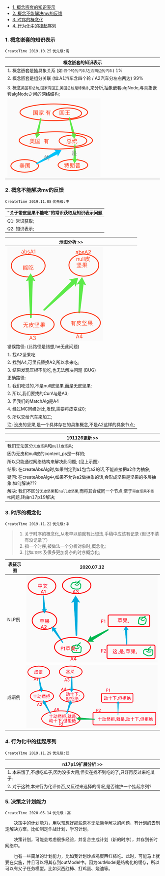 <!-- TOC -->

- [1. 概念嵌套的知识表示](#1-%E6%A6%82%E5%BF%B5%E5%B5%8C%E5%A5%97%E7%9A%84%E7%9F%A5%E8%AF%86%E8%A1%A8%E7%A4%BA)
- [2. 概念不能解决mv的反馈](#2-%E6%A6%82%E5%BF%B5%E4%B8%8D%E8%83%BD%E8%A7%A3%E5%86%B3mv%E7%9A%84%E5%8F%8D%E9%A6%88)
- [3. 时序的概念化](#3-%E6%97%B6%E5%BA%8F%E7%9A%84%E6%A6%82%E5%BF%B5%E5%8C%96)
- [4. 行为化中的挂起序列](#4-%E8%A1%8C%E4%B8%BA%E5%8C%96%E4%B8%AD%E7%9A%84%E6%8C%82%E8%B5%B7%E5%BA%8F%E5%88%97)

<!-- /TOC -->

### 1. 概念嵌套的知识表示
`CreateTime 2019.10.25` `优先级:高`

| 概念嵌套的知识表示 |
| --- |
| 1. 概念嵌套是抽具象关系 (如:`四个轮的汽车`/`左右两边的汽车`) 1% |
| 2. 概念嵌套是组分关联 (如:A1汽车含四个轮 / A2汽车分左右两边) 99% |
|  |
| 3. 概念`美国有总统`,`国家有国王`,`美国总统是特懒扑`,来分析,抽象嵌套algNode,与具象嵌套algNode之间的网络结构; |
| ![](assets/180_概念嵌套的知识表示分析图.png) |

### 2. 概念不能解决mv的反馈
`CreateTime 2019.11.08` `优先级:中`

| "关于带皮坚果不能吃"的常识获取及知识表示问题 |
| --- |
| Q1: 常识获取; |
| Q2: 知识表示; |

| 示图分析 >> |
| --- |
| ![](assets/191_0皮和null皮坚果.png) |
| 错误路径: (此路径是错想,he无此问题) |
| 1. 找A2坚果吃 |
| 2. 找到A4,可里氏替换A2,所以拿来吃; |
| 3. 结果发现压根不能吃,也无法解决问题 (BUG) |
| 正确路径: |
| 1. 我们吃过的,不是null皮坚果,而是无皮坚果; |
| 2. 所以,我们要找的CurAlg是A3; |
| 3. 但我们的MatchAlg是A4 |
| 4. 经过MC同级对比,发现,需要将皮变成0; |
| 5. 所以交给汽车来加工; |
| 注: 没皮的坚果,是一个具体存在的具象概念,不是A2这样的具象节点; |

| 191126更新 >> |
| --- |
| 我们无法区分`无皮坚果`和`null皮坚果`; |
| 因为无皮和null皮的content_ps是一样的; |
| 所以只能通过网络结构来解决此问题; (见上示图) |
| 结果: 在createAbsAlg时,如果判定到a1包含a2的话,不能直接把a2作为抽象; |
| 疑问: 在createAbsAlg中,如果不允许a2做抽象的话,会形成坚果是坚果的多层抽象;如何解决??? |
| 解决: 我们不区分`无皮坚果`和`null皮坚果`,而将其合成同一个节点;至于`带皮坚果不能吃`问题,转由n17p19解决; |

### 3. 时序的概念化
`CreateTime 2019.11.22` `优先级:中`

> 1. 关于时序的概念化,从老早以前就有此想法,手稿中应该有记录 (但记不清有没记录了)
> 2. 指一个时序,被做法一个分析对象时,概念化;
> 3. 比如:`能吃` 及很多更加复杂的时序概念化;

| 表征示图 | 2020.07.12 |
| --- | --- |
| NLP例 | ![](assets/280_时序概念化NLP例图.png) |
| 成语例 | ![](assets/281_时序概念化成语例图.png) |

### 4. 行为化中的挂起序列
`CreateTime 2019.11.29` `优先级:低`

| n17p19扩展分析 >> |
| --- |
| 1. 本来饿了,不想吃瓜子,因为没多大用;但实在找不到吃的了,只好再反过来吃瓜子; |
| 2. 对于这种,本来行为化评价否,又反过来选择的情况,是否维护一个挂起序列? |


### 5. 决策之计划能力
`CreateTime 2020.05.14` `优先级：高`

　　决策中的计划能力，用以预想好那些原本无法简单解决的问题，有计划的去制定解决方案。比如制定作战计划，学习计划。

　　决策计划，可能会考虑很多经验，并复合生成计划（新的时序），并存到长时网络中。

　　也有一些简单的计划能力，比如我计划炒点鸡蛋西红柿吃。此时，可能马上就要在实施，并且可以将其存到outModel中。因为outModel是结构化的缓存，所以可以有父子任务模型。比如买西红柿、打鸡蛋、烧油等。
